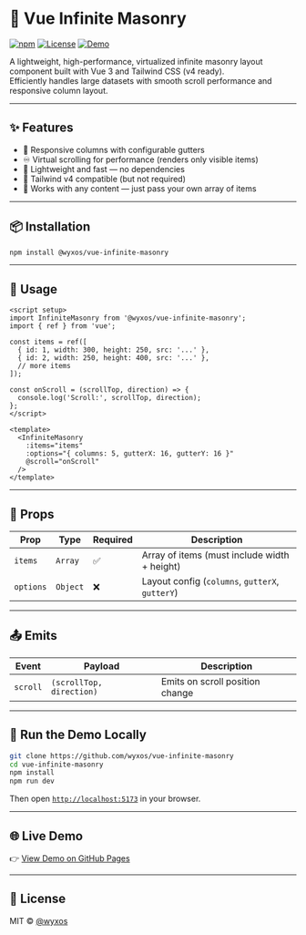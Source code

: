 # 🧱 Vue Infinite Masonry

[![npm](https://img.shields.io/npm/v/@wyxos/vue-infinite-masonry?color=%2300c58e&label=npm)](https://www.npmjs.com/package/@wyxos/vue-infinite-masonry)
[![License](https://img.shields.io/github/license/wyxos/vue-infinite-masonry)](./LICENSE)
[![Demo](https://img.shields.io/badge/Demo-Live%20Preview-blue?logo=githubpages)](https://wyxos.github.io/vue-infinite-masonry/)

A lightweight, high-performance, virtualized infinite masonry layout component built with Vue 3 and Tailwind CSS (v4 ready).  
Efficiently handles large datasets with smooth scroll performance and responsive column layout.

---

## ✨ Features

- 📐 Responsive columns with configurable gutters
- ♾️ Virtual scrolling for performance (renders only visible items)
- 🚀 Lightweight and fast — no dependencies
- 🎨 Tailwind v4 compatible (but not required)
- 🔌 Works with any content — just pass your own array of items

---

## 📦 Installation

```bash
npm install @wyxos/vue-infinite-masonry
```

---

## 🚀 Usage

```vue
<script setup>
import InfiniteMasonry from '@wyxos/vue-infinite-masonry';
import { ref } from 'vue';

const items = ref([
  { id: 1, width: 300, height: 250, src: '...' },
  { id: 2, width: 250, height: 400, src: '...' },
  // more items
]);

const onScroll = (scrollTop, direction) => {
  console.log('Scroll:', scrollTop, direction);
};
</script>

<template>
  <InfiniteMasonry
    :items="items"
    :options="{ columns: 5, gutterX: 16, gutterY: 16 }"
    @scroll="onScroll"
  />
</template>
```

---

## 🔧 Props

| Prop       | Type     | Required | Description                                   |
|------------|----------|----------|-----------------------------------------------|
| `items`    | `Array`  | ✅        | Array of items (must include width + height)  |
| `options`  | `Object` | ❌        | Layout config (`columns`, `gutterX`, `gutterY`) |

---

## 📤 Emits

| Event     | Payload                          | Description                    |
|-----------|----------------------------------|--------------------------------|
| `scroll`  | `(scrollTop, direction)`         | Emits on scroll position change |

---

## 🧪 Run the Demo Locally

```bash
git clone https://github.com/wyxos/vue-infinite-masonry
cd vue-infinite-masonry
npm install
npm run dev
```

Then open [`http://localhost:5173`](http://localhost:5173) in your browser.

---

## 🌐 Live Demo

👉 [View Demo on GitHub Pages](https://wyxos.github.io/vue-infinite-masonry/)

---

## 📄 License

MIT © [@wyxos](./LICENSE)
```
